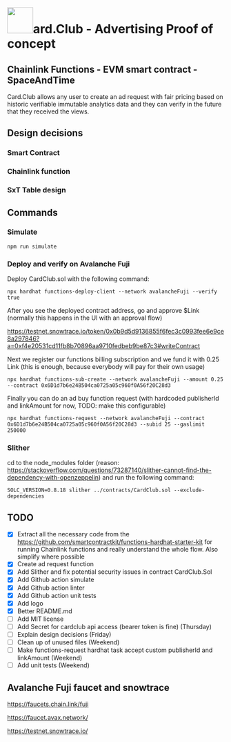 #  <img src="https://github.com/card-club/advertising-evm-contract/assets/3293323/b16dfaba-961d-4cbd-886f-9b10cf58b10f" width=60>ard.Club - Advertising Proof of concept

## Chainlink Functions - EVM smart contract - SpaceAndTime
Card.Club allows any user to create an ad request with fair pricing based on historic verifiable immutable analytics data and they can verify in the future that they received the views. 

## Design decisions

### Smart Contract

### Chainlink function

### SxT Table design

## Commands

### Simulate

```
npm run simulate
```

### Deploy and verify on Avalanche Fuji

Deploy CardClub.sol with the following command:

```
npx hardhat functions-deploy-client --network avalancheFuji --verify true
```

After you see the deployed contract address, go and approve $Link (normally this happens in the UI with an approval flow)

https://testnet.snowtrace.io/token/0x0b9d5d9136855f6fec3c0993fee6e9ce8a297846?a=0xf4e20531cd11fb8b70896aa9710fedbeb9be87c3#writeContract

Next we register our functions billing subscription and we fund it with 0.25 Link (this is enough, because everybody will pay for their own usage)

```
npx hardhat functions-sub-create --network avalancheFuji --amount 0.25 --contract 0x6D1d7b6e24B504ca0725a05c960f0A56f20C28d3
```

Finally you can do an ad buy function request (with hardcoded publisherId and linkAmount for now, TODO: make this configurable)

```
npx hardhat functions-request --network avalancheFuji --contract 0x6D1d7b6e24B504ca0725a05c960f0A56f20C28d3 --subid 25 --gaslimit 250000
```

### Slither

cd to the node_modules folder (reason: https://stackoverflow.com/questions/73287140/slither-cannot-find-the-dependency-with-openzeppelin) and run the following command:

```
SOLC_VERSION=0.8.18 slither ../contracts/CardClub.sol --exclude-dependencies
```

## TODO

- [x] Extract all the necessary code from the https://github.com/smartcontractkit/functions-hardhat-starter-kit for running Chainlink functions and really understand the whole flow. Also simplify where possible
- [x] Create ad request function
- [x] Add Slither and fix potential security issues in contract CardClub.Sol
- [x] Add Github action simulate
- [x] Add Github action linter
- [x] Add Github action unit tests
- [x] Add logo
- [x] Better README.md
- [ ] Add MIT license
- [ ] Add Secret for cardclub api access (bearer token is fine) (Thursday)
- [ ] Explain design decisions (Friday)
- [ ] Clean up of unused files (Weekend)
- [ ] Make functions-request hardhat task accept custom publisherId and linkAmount (Weekend)
- [ ] Add unit tests (Weekend)

## Avalanche Fuji faucet and snowtrace

https://faucets.chain.link/fuji

https://faucet.avax.network/

https://testnet.snowtrace.io/
